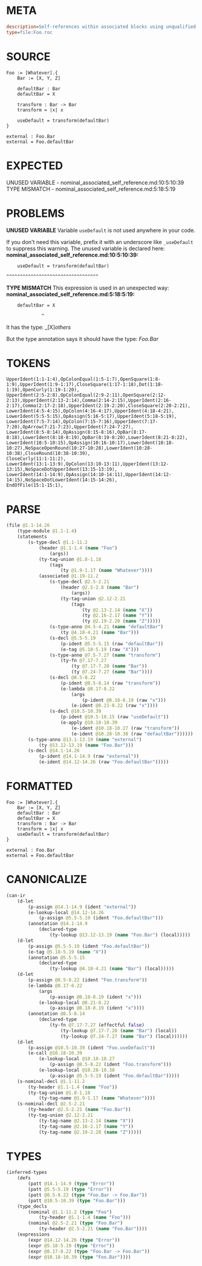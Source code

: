 # META
~~~ini
description=Self-references within associated blocks using unqualified names
type=file:Foo.roc
~~~
# SOURCE
~~~roc
Foo := [Whatever].{
    Bar := [X, Y, Z]

    defaultBar : Bar
    defaultBar = X

    transform : Bar -> Bar
    transform = |x| x

    useDefault = transform(defaultBar)
}

external : Foo.Bar
external = Foo.defaultBar
~~~
# EXPECTED
UNUSED VARIABLE - nominal_associated_self_reference.md:10:5:10:39
TYPE MISMATCH - nominal_associated_self_reference.md:5:18:5:19
# PROBLEMS
**UNUSED VARIABLE**
Variable `useDefault` is not used anywhere in your code.

If you don't need this variable, prefix it with an underscore like `_useDefault` to suppress this warning.
The unused variable is declared here:
**nominal_associated_self_reference.md:10:5:10:39:**
```roc
    useDefault = transform(defaultBar)
```
    ^^^^^^^^^^^^^^^^^^^^^^^^^^^^^^^^^^


**TYPE MISMATCH**
This expression is used in an unexpected way:
**nominal_associated_self_reference.md:5:18:5:19:**
```roc
    defaultBar = X
```
                 ^

It has the type:
    _[X]_others_

But the type annotation says it should have the type:
    _Foo.Bar_

# TOKENS
~~~zig
UpperIdent(1:1-1:4),OpColonEqual(1:5-1:7),OpenSquare(1:8-1:9),UpperIdent(1:9-1:17),CloseSquare(1:17-1:18),Dot(1:18-1:19),OpenCurly(1:19-1:20),
UpperIdent(2:5-2:8),OpColonEqual(2:9-2:11),OpenSquare(2:12-2:13),UpperIdent(2:13-2:14),Comma(2:14-2:15),UpperIdent(2:16-2:17),Comma(2:17-2:18),UpperIdent(2:19-2:20),CloseSquare(2:20-2:21),
LowerIdent(4:5-4:15),OpColon(4:16-4:17),UpperIdent(4:18-4:21),
LowerIdent(5:5-5:15),OpAssign(5:16-5:17),UpperIdent(5:18-5:19),
LowerIdent(7:5-7:14),OpColon(7:15-7:16),UpperIdent(7:17-7:20),OpArrow(7:21-7:23),UpperIdent(7:24-7:27),
LowerIdent(8:5-8:14),OpAssign(8:15-8:16),OpBar(8:17-8:18),LowerIdent(8:18-8:19),OpBar(8:19-8:20),LowerIdent(8:21-8:22),
LowerIdent(10:5-10:15),OpAssign(10:16-10:17),LowerIdent(10:18-10:27),NoSpaceOpenRound(10:27-10:28),LowerIdent(10:28-10:38),CloseRound(10:38-10:39),
CloseCurly(11:1-11:2),
LowerIdent(13:1-13:9),OpColon(13:10-13:11),UpperIdent(13:12-13:15),NoSpaceDotUpperIdent(13:15-13:19),
LowerIdent(14:1-14:9),OpAssign(14:10-14:11),UpperIdent(14:12-14:15),NoSpaceDotLowerIdent(14:15-14:26),
EndOfFile(15:1-15:1),
~~~
# PARSE
~~~clojure
(file @1.1-14.26
	(type-module @1.1-1.4)
	(statements
		(s-type-decl @1.1-11.2
			(header @1.1-1.4 (name "Foo")
				(args))
			(ty-tag-union @1.8-1.18
				(tags
					(ty @1.9-1.17 (name "Whatever"))))
			(associated @1.19-11.2
				(s-type-decl @2.5-2.21
					(header @2.5-2.8 (name "Bar")
						(args))
					(ty-tag-union @2.12-2.21
						(tags
							(ty @2.13-2.14 (name "X"))
							(ty @2.16-2.17 (name "Y"))
							(ty @2.19-2.20 (name "Z")))))
				(s-type-anno @4.5-4.21 (name "defaultBar")
					(ty @4.18-4.21 (name "Bar")))
				(s-decl @5.5-5.19
					(p-ident @5.5-5.15 (raw "defaultBar"))
					(e-tag @5.18-5.19 (raw "X")))
				(s-type-anno @7.5-7.27 (name "transform")
					(ty-fn @7.17-7.27
						(ty @7.17-7.20 (name "Bar"))
						(ty @7.24-7.27 (name "Bar"))))
				(s-decl @8.5-8.22
					(p-ident @8.5-8.14 (raw "transform"))
					(e-lambda @8.17-8.22
						(args
							(p-ident @8.18-8.19 (raw "x")))
						(e-ident @8.21-8.22 (raw "x"))))
				(s-decl @10.5-10.39
					(p-ident @10.5-10.15 (raw "useDefault"))
					(e-apply @10.18-10.39
						(e-ident @10.18-10.27 (raw "transform"))
						(e-ident @10.28-10.38 (raw "defaultBar"))))))
		(s-type-anno @13.1-13.19 (name "external")
			(ty @13.12-13.19 (name "Foo.Bar")))
		(s-decl @14.1-14.26
			(p-ident @14.1-14.9 (raw "external"))
			(e-ident @14.12-14.26 (raw "Foo.defaultBar")))))
~~~
# FORMATTED
~~~roc
Foo := [Whatever].{
	Bar := [X, Y, Z]
	defaultBar : Bar
	defaultBar = X
	transform : Bar -> Bar
	transform = |x| x
	useDefault = transform(defaultBar)
}

external : Foo.Bar
external = Foo.defaultBar
~~~
# CANONICALIZE
~~~clojure
(can-ir
	(d-let
		(p-assign @14.1-14.9 (ident "external"))
		(e-lookup-local @14.12-14.26
			(p-assign @5.5-5.19 (ident "Foo.defaultBar")))
		(annotation @14.1-14.9
			(declared-type
				(ty-lookup @13.12-13.19 (name "Foo.Bar") (local)))))
	(d-let
		(p-assign @5.5-5.19 (ident "Foo.defaultBar"))
		(e-tag @5.18-5.19 (name "X"))
		(annotation @5.5-5.15
			(declared-type
				(ty-lookup @4.18-4.21 (name "Bar") (local)))))
	(d-let
		(p-assign @8.5-8.22 (ident "Foo.transform"))
		(e-lambda @8.17-8.22
			(args
				(p-assign @8.18-8.19 (ident "x")))
			(e-lookup-local @8.21-8.22
				(p-assign @8.18-8.19 (ident "x"))))
		(annotation @8.5-8.14
			(declared-type
				(ty-fn @7.17-7.27 (effectful false)
					(ty-lookup @7.17-7.20 (name "Bar") (local))
					(ty-lookup @7.24-7.27 (name "Bar") (local))))))
	(d-let
		(p-assign @10.5-10.39 (ident "Foo.useDefault"))
		(e-call @10.18-10.39
			(e-lookup-local @10.18-10.27
				(p-assign @8.5-8.22 (ident "Foo.transform")))
			(e-lookup-local @10.28-10.38
				(p-assign @5.5-5.19 (ident "Foo.defaultBar")))))
	(s-nominal-decl @1.1-11.2
		(ty-header @1.1-1.4 (name "Foo"))
		(ty-tag-union @1.8-1.18
			(ty-tag-name @1.9-1.17 (name "Whatever"))))
	(s-nominal-decl @2.5-2.21
		(ty-header @2.5-2.21 (name "Foo.Bar"))
		(ty-tag-union @2.12-2.21
			(ty-tag-name @2.13-2.14 (name "X"))
			(ty-tag-name @2.16-2.17 (name "Y"))
			(ty-tag-name @2.19-2.20 (name "Z")))))
~~~
# TYPES
~~~clojure
(inferred-types
	(defs
		(patt @14.1-14.9 (type "Error"))
		(patt @5.5-5.19 (type "Error"))
		(patt @8.5-8.22 (type "Foo.Bar -> Foo.Bar"))
		(patt @10.5-10.39 (type "Foo.Bar")))
	(type_decls
		(nominal @1.1-11.2 (type "Foo")
			(ty-header @1.1-1.4 (name "Foo")))
		(nominal @2.5-2.21 (type "Foo.Bar")
			(ty-header @2.5-2.21 (name "Foo.Bar"))))
	(expressions
		(expr @14.12-14.26 (type "Error"))
		(expr @5.18-5.19 (type "Error"))
		(expr @8.17-8.22 (type "Foo.Bar -> Foo.Bar"))
		(expr @10.18-10.39 (type "Foo.Bar"))))
~~~
